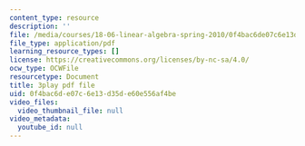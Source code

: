 ```yaml
---
content_type: resource
description: ''
file: /media/courses/18-06-linear-algebra-spring-2010/0f4bac6de07c6e13d35de60e556af4be_TSdXJw83kyA.pdf
file_type: application/pdf
learning_resource_types: []
license: https://creativecommons.org/licenses/by-nc-sa/4.0/
ocw_type: OCWFile
resourcetype: Document
title: 3play pdf file
uid: 0f4bac6d-e07c-6e13-d35d-e60e556af4be
video_files:
  video_thumbnail_file: null
video_metadata:
  youtube_id: null
---
```

